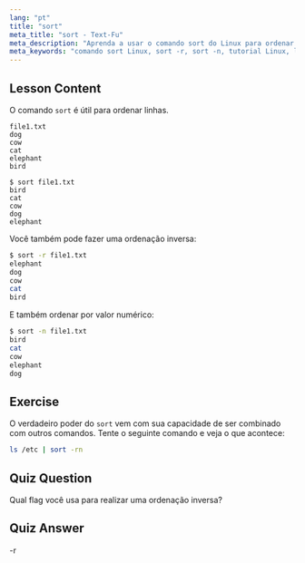 ```yaml
---
lang: "pt"
title: "sort"
meta_title: "sort - Text-Fu"
meta_description: "Aprenda a usar o comando sort do Linux para ordenar arquivos de texto. Descubra opções como ordenação inversa e numérica. Melhore suas habilidades na linha de comando do Linux!"
meta_keywords: "comando sort Linux, sort -r, sort -n, tutorial Linux, linha de comando, Linux para iniciantes, guia sort"
---
```


## Lesson Content

O comando `sort` é útil para ordenar linhas.

```plaintext
file1.txt
dog
cow
cat
elephant
bird

$ sort file1.txt
bird
cat
cow
dog
elephant
```

Você também pode fazer uma ordenação inversa:

```bash
$ sort -r file1.txt
elephant
dog
cow
cat
bird
```

E também ordenar por valor numérico:

```bash
$ sort -n file1.txt
bird
cat
cow
elephant
dog
```

## Exercise

O verdadeiro poder do `sort` vem com sua capacidade de ser combinado com outros comandos. Tente o seguinte comando e veja o que acontece:

```bash
ls /etc | sort -rn
```

## Quiz Question

Qual flag você usa para realizar uma ordenação inversa?

## Quiz Answer

-r
